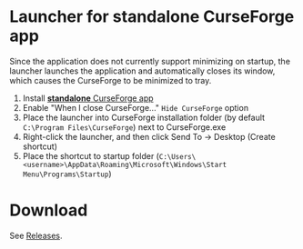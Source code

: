 # Launcher for standalone CurseForge app

Since the application does not currently support minimizing on startup, the launcher launches the application and automatically closes its window, which causes the CurseForge to be minimized to tray.

1. Install [**standalone** CurseForge app](https://www.curseforge.com/download/app)
2. Enable "When I close CurseForge..." `Hide CurseForge` option
3. Place the launcher into CurseForge installation folder (by default `C:\Program Files\CurseForge`) next to CurseForge.exe
4. Right-click the launcher, and then click Send To → Desktop (Create shortcut)
5. Place the shortcut to startup folder (`C:\Users\<username>\AppData\Roaming\Microsoft\Windows\Start Menu\Programs\Startup`)

# Download
See [Releases](https://github.com/dartraiden/curseforge-launcher/releases).
